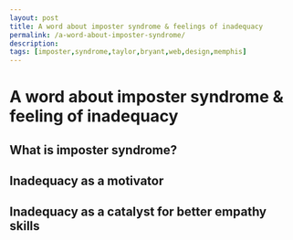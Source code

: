 ```yaml
---
layout: post
title: A word about imposter syndrome & feelings of inadequacy
permalink: /a-word-about-imposter-syndrome/
description:
tags: [imposter,syndrome,taylor,bryant,web,design,memphis]
---
```


# A word about imposter syndrome & feeling of inadequacy
## What is imposter syndrome?
## Inadequacy as a motivator
## Inadequacy as a catalyst for better empathy skills
